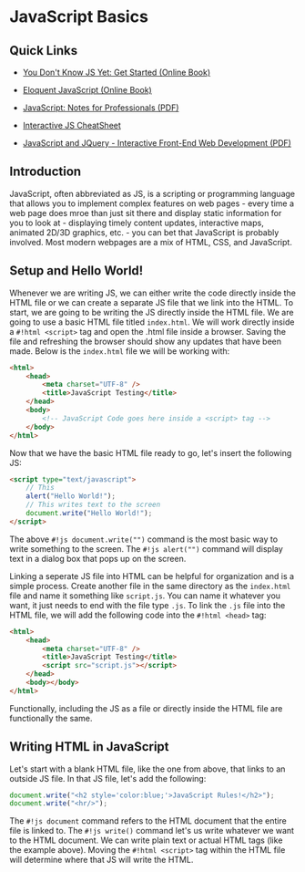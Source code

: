 # JavaScript Basics

## Quick Links

-   [You Don't Know JS Yet: Get Started (Online Book)](https://github.com/getify/You-Dont-Know-JS/blob/2nd-ed/get-started/README.md)

-   [Eloquent JavaScript (Online Book)](https://eloquentjavascript.net/)

-   [JavaScript: Notes for Professionals (PDF)](https://books.goalkicker.com/JavaScriptBook/JavaScriptNotesForProfessionals.pdf)

-   [Interactive JS CheatSheet](https://htmlcheatsheet.com/js/)

-   [JavaScript and JQuery - Interactive Front-End Web Development (PDF)](https://cdn.nickplatt.dev/files/Docs/JavaScript-and-JQuery-Interactive-Front-End-Web-Development.pdf)

## Introduction

JavaScript, often abbreviated as JS, is a scripting or programming language that
allows you to implement complex features on web pages - every time a web page
does mroe than just sit there and display static information for you to look
at - displaying timely content updates, interactive maps, animated 2D/3D
graphics, etc. - you can bet that JavaScript is probably involved. Most modern
webpages are a mix of HTML, CSS, and JavaScript.

## Setup and Hello World!

Whenever we are writing JS, we can either write the code directly inside the
HTML file or we can create a separate JS file that we link into the HTML. To
start, we are going to be writing the JS directly inside the HTML file. We are
going to use a basic HTML file titled `index.html`. We will work directly inside
a `#!html <script>` tag and open the .html file inside a browser. Saving the
file and refreshing the browser should show any updates that have been made.
Below is the `index.html` file we will be working with:

```html linenums="1"
<html>
    <head>
        <meta charset="UTF-8" />
        <title>JavaScript Testing</title>
    </head>
    <body>
        <!-- JavaScript Code goes here inside a <script> tag -->
    </body>
</html>
```

Now that we have the basic HTML file ready to go, let's insert the following JS:

```html linenums="1"
<script type="text/javascript">
    // This
    alert("Hello World!");
    // This writes text to the screen
    document.write("Hello World!");
</script>
```

The above `#!js document.write("")` command is the most basic way to write
something to the screen. The `#!js alert("")` command will display text in a
dialog box that pops up on the screen.

Linking a seperate JS file into HTML can be helpful for organization and is a
simple process. Create another file in the same directory as the `index.html`
file and name it something like `script.js`. You can name it whatever you want,
it just needs to end with the file type `.js`. To link the `.js` file into the
HTML file, we will add the following code into the `#!html <head>` tag:

```html linenums="1"
<html>
    <head>
        <meta charset="UTF-8" />
        <title>JavaScript Testing</title>
        <script src="script.js"></script>
    </head>
    <body></body>
</html>
```

Functionally, including the JS as a file or directly inside the HTML file are
functionally the same.

## Writing HTML in JavaScript

Let's start with a blank HTML file, like the one from above, that links to an
outside JS file. In that JS file, let's add the following:

```js linenums="1"
document.write("<h2 style='color:blue;'>JavaScript Rules!</h2>");
document.write("<hr/>");
```

The `#!js document` command refers to the HTML document that the entire file is
linked to. The `#!js write()` command let's us write whatever we want to the
HTML document. We can write plain text or actual HTML tags (like the example
above). Moving the `#!html <script>` tag within the HTML file will determine
where that JS will write the HTML.
